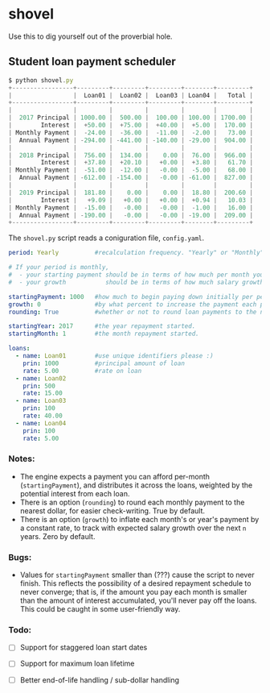 # shovel
Use this to dig yourself out of the proverbial hole.

## Student loan payment scheduler

```javascript
$ python shovel.py 
+-----------------+---------+---------+---------+--------+---------+
|                 |  Loan01 |  Loan02 |  Loan03 | Loan04 |   Total |
+-----------------+---------+---------+---------+--------+---------+
|                 |         |         |         |        |         |
|  2017 Principal | 1000.00 |  500.00 |  100.00 | 100.00 | 1700.00 |
|        Interest |  +50.00 |  +75.00 |  +40.00 |  +5.00 |  170.00 |
| Monthly Payment |  -24.00 |  -36.00 |  -11.00 |  -2.00 |   73.00 |
|  Annual Payment | -294.00 | -441.00 | -140.00 | -29.00 |  904.00 |
|                 |         |         |         |        |         |
|  2018 Principal |  756.00 |  134.00 |    0.00 |  76.00 |  966.00 |
|        Interest |  +37.80 |  +20.10 |   +0.00 |  +3.80 |   61.70 |
| Monthly Payment |  -51.00 |  -12.00 |   -0.00 |  -5.00 |   68.00 |
|  Annual Payment | -612.00 | -154.00 |   -0.00 | -61.00 |  827.00 |
|                 |         |         |         |        |         |
|  2019 Principal |  181.80 |    0.00 |    0.00 |  18.80 |  200.60 |
|        Interest |   +9.09 |   +0.00 |   +0.00 |  +0.94 |   10.03 |
| Monthly Payment |  -15.00 |   -0.00 |   -0.00 |  -1.00 |   16.00 |
|  Annual Payment | -190.00 |   -0.00 |   -0.00 | -19.00 |  209.00 |
+-----------------+---------+---------+---------+--------+---------+
```

The `shovel.py` script reads a coniguration file, `config.yaml`.

```yaml
period: Yearly          #recalculation frequency. "Yearly" or "Monthly".

# If your period is monthly, 
#  - your starting payment should be in terms of how much per month you can afford, and
#  - your growth           should be in terms of how much salary growth you expect each month.

startingPayment: 1000   #how much to begin paying down initially per period
growth: 0               #by what percent to increase the payment each period.
rounding: True          #whether or not to round loan payments to the nearest dollar

startingYear: 2017      #the year repayment started. 
startingMonth: 1        #the month repayment started.

loans: 
  - name: Loan01        #use unique identifiers please :) 
    prin: 1000          #principal amount of loan
    rate: 5.00          #rate on loan
  - name: Loan02
    prin: 500
    rate: 15.00
  - name: Loan03
    prin: 100
    rate: 40.00
  - name: Loan04
    prin: 100
    rate: 5.00
```

### Notes:
 - The engine expects a payment you can afford per-month (`startingPayment`), and distributes it across the loans, weighted by the potential interest from each loan.
 - There is an option (`rounding`) to round each monthly payment to the nearest dollar, for easier check-writing. True by default.
 - There is an option (`growth`) to inflate each month's or year's payment by a constant rate, to track with expected salary growth over the next `n` years. Zero by default.

### Bugs:
- Values for `startingPayment` smaller than (???) cause the script to never finish. This reflects the possibility of a desired repayment schedule to never converge; that is, if the amount you pay each month is smaller than the amount of interest accumulated, you'll never pay off the loans. This could be caught in some user-friendly way.
 
### Todo:
- [ ] Support for staggered loan start dates
- [ ] Support for maximum loan lifetime
- [ ] Better end-of-life handling / sub-dollar handling

